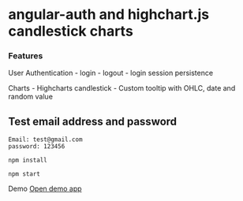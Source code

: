 # angular-auth and highchart.js candlestick charts

### Features

User Authentication 
    - login
    - logout
    - login session persistence

Charts
    - Highcharts candlestick 
    - Custom tooltip with OHLC, date and random value

## Test email address and password

```
Email: test@gmail.com
password: 123456

```

```
npm install

npm start

```
    
Demo [Open demo app](https://angular-auth-candlestick.netlify.app)